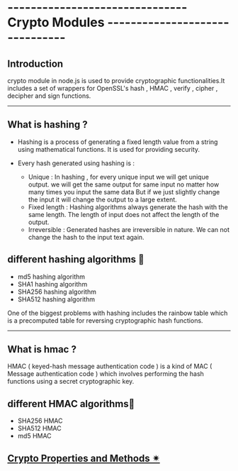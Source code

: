 # ------------------------------- Crypto Modules -------------------------------

## Introduction
crypto module in node.js is used to provide cryptographic functionalities.It includes a set of wrappers for OpenSSL's hash , HMAC , verify , cipher , decipher and sign functions.

<hr/>

## What is hashing ?

- Hashing is a process of generating a fixed length value from a string using mathematical functions. It is used for providing security.
- Every hash generated using hashing is :

    - Unique : In hashing , for every unique input we will get unique output. we will get the same output for same input no matter how many times you input the same data But if we just slightly change the input it will change the output to a large extent.
    - Fixed length : Hashing algorithms always generate the hash with the same length. The length of input does not affect the length of the output.
    - Irreversible : Generated hashes are irreversible in nature. We can not change the hash to the input text again.

## different hashing algorithms 🔽 
- md5 hashing algorithm
- SHA1 hashing algorithm
- SHA256 hashing algorithm
- SHA512 hashing algorithm

One of the biggest problems with hashing includes the rainbow table which is a precomputed table for reversing cryptographic hash functions.


<hr/>

## What is hmac ?

HMAC ( keyed-hash message authentication code ) is a kind of MAC ( Message authentication code ) which involves performing the hash functions using a secret cryptographic key.

## different HMAC algorithms🔽 
- SHA256 HMAC
- SHA512 HMAC
- md5 HMAC

## [Crypto Properties and Methods ✴ ](https://www.w3schools.com/nodejs/ref_crypto.asp)










